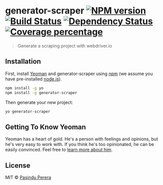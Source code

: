 # generator-scraper [![NPM version][npm-image]][npm-url] [![Build Status][travis-image]][travis-url] [![Dependency Status][daviddm-image]][daviddm-url] [![Coverage percentage][coveralls-image]][coveralls-url]
> Generate a scraping project with webdriver.io

## Installation

First, install [Yeoman](http://yeoman.io) and generator-scraper using [npm](https://www.npmjs.com/) (we assume you have pre-installed [node.js](https://nodejs.org/)).

```bash
npm install -g yo
npm install -g generator-scraper
```

Then generate your new project:

```bash
yo generator-scraper
```

## Getting To Know Yeoman

Yeoman has a heart of gold. He&#39;s a person with feelings and opinions, but he&#39;s very easy to work with. If you think he&#39;s too opinionated, he can be easily convinced. Feel free to [learn more about him](http://yeoman.io/).

## License

MIT © [Pasindu Perera](https://udnisap.github.io)


[npm-image]: https://badge.fury.io/js/generator-scraper.svg
[npm-url]: https://npmjs.org/package/generator-scraper
[travis-image]: https://travis-ci.org/udnisap/generator-scraper.svg?branch=master
[travis-url]: https://travis-ci.org/udnisap/generator-scraper
[daviddm-image]: https://david-dm.org/udnisap/generator-scraper.svg?theme=shields.io
[daviddm-url]: https://david-dm.org/udnisap/generator-scraper
[coveralls-image]: https://coveralls.io/repos/udnisap/generator-scraper/badge.svg
[coveralls-url]: https://coveralls.io/r/udnisap/generator-scraper
